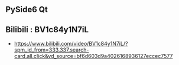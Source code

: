## PySide6 Qt
## Bilibili : BV1c84y1N7iL
- https://www.bilibili.com/video/BV1c84y1N7iL/?spm_id_from=333.337.search-card.all.click&vd_source=bf6d603d9a4026168936127eccec7577
